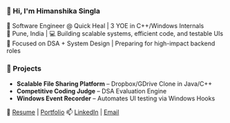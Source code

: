 ### 👋 Hi, I'm Himanshika Singla

🔧 Software Engineer @ Quick Heal | 3 YOE in C++/Windows Internals  
📍 Pune, India | 💻 Building scalable systems, efficient code, and testable UIs  
🎯 Focused on DSA + System Design | Preparing for high-impact backend roles

### 🚀 Projects
- **Scalable File Sharing Platform** – Dropbox/GDrive Clone in Java/C++  
- **Competitive Coding Judge** – DSA Evaluation Engine
- **Windows Event Recorder** – Automates UI testing via Windows Hooks
  
📄 [Resume](https://your-resume-link) | [Portfolio](https://himanshikasingla.github.io/Portfolio/)
📫 [LinkedIn](https://www.linkedin.com/in/himanshika-singla-b35445202/) | [Email](himanshikasingla2001@gmail.com)
